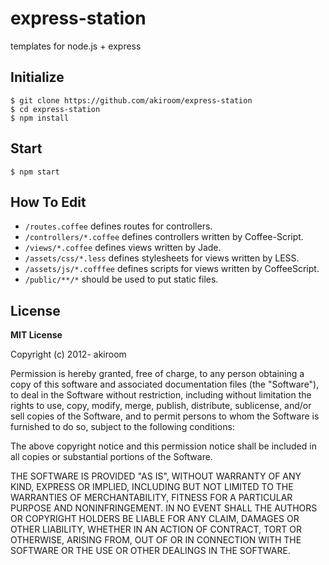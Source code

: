 express-station
===============

templates for node.js + express

Initialize
----------
	$ git clone https://github.com/akiroom/express-station
	$ cd express-station
	$ npm install

Start
-----
	$ npm start

How To Edit
-----------
* `/routes.coffee` defines routes for controllers.
* `/controllers/*.coffee` defines controllers written by Coffee-Script.
* `/views/*.coffee` defines views written by Jade.
* `/assets/css/*.less` defines stylesheets for views written by LESS.
* `/assets/js/*.cofffee` defines scripts for views written by CoffeeScript.
* `/public/**/*` should be used to put static files.

License
-------

**MIT License**

Copyright (c) 2012- akiroom

Permission is hereby granted, free of charge, to any person obtaining a copy of this software and associated documentation files (the "Software"), to deal in the Software without restriction, including without limitation the rights to use, copy, modify, merge, publish, distribute, sublicense, and/or sell copies of the Software, and to permit persons to whom the Software is furnished to do so, subject to the following conditions:

The above copyright notice and this permission notice shall be included in all copies or substantial portions of the Software.

THE SOFTWARE IS PROVIDED "AS IS", WITHOUT WARRANTY OF ANY KIND, EXPRESS OR IMPLIED, INCLUDING BUT NOT LIMITED TO THE WARRANTIES OF MERCHANTABILITY, FITNESS FOR A PARTICULAR PURPOSE AND NONINFRINGEMENT. IN NO EVENT SHALL THE AUTHORS OR COPYRIGHT HOLDERS BE LIABLE FOR ANY CLAIM, DAMAGES OR OTHER LIABILITY, WHETHER IN AN ACTION OF CONTRACT, TORT OR OTHERWISE, ARISING FROM, OUT OF OR IN CONNECTION WITH THE SOFTWARE OR THE USE OR OTHER DEALINGS IN THE SOFTWARE.
